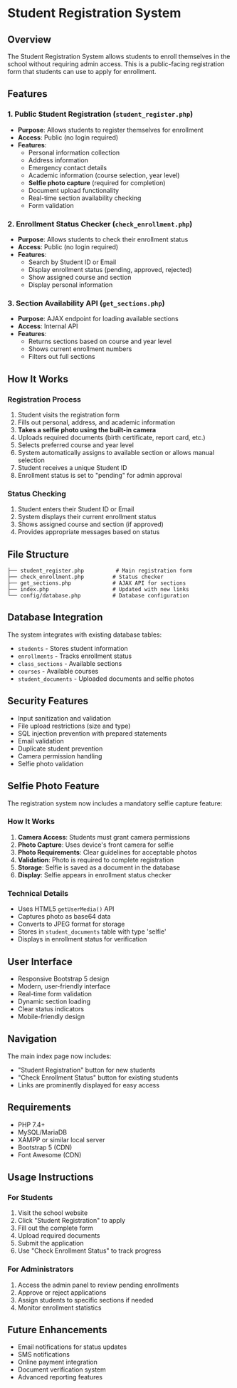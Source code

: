 # Student Registration System

## Overview
The Student Registration System allows students to enroll themselves in the school without requiring admin access. This is a public-facing registration form that students can use to apply for enrollment.

## Features

### 1. Public Student Registration (`student_register.php`)
- **Purpose**: Allows students to register themselves for enrollment
- **Access**: Public (no login required)
- **Features**:
  - Personal information collection
  - Address information
  - Emergency contact details
  - Academic information (course selection, year level)
  - **Selfie photo capture** (required for completion)
  - Document upload functionality
  - Real-time section availability checking
  - Form validation

### 2. Enrollment Status Checker (`check_enrollment.php`)
- **Purpose**: Allows students to check their enrollment status
- **Access**: Public (no login required)
- **Features**:
  - Search by Student ID or Email
  - Display enrollment status (pending, approved, rejected)
  - Show assigned course and section
  - Display personal information

### 3. Section Availability API (`get_sections.php`)
- **Purpose**: AJAX endpoint for loading available sections
- **Access**: Internal API
- **Features**:
  - Returns sections based on course and year level
  - Shows current enrollment numbers
  - Filters out full sections

## How It Works

### Registration Process
1. Student visits the registration form
2. Fills out personal, address, and academic information
3. **Takes a selfie photo using the built-in camera**
4. Uploads required documents (birth certificate, report card, etc.)
5. Selects preferred course and year level
6. System automatically assigns to available section or allows manual selection
7. Student receives a unique Student ID
8. Enrollment status is set to "pending" for admin approval

### Status Checking
1. Student enters their Student ID or Email
2. System displays their current enrollment status
3. Shows assigned course and section (if approved)
4. Provides appropriate messages based on status

## File Structure
```
├── student_register.php          # Main registration form
├── check_enrollment.php         # Status checker
├── get_sections.php             # AJAX API for sections
├── index.php                    # Updated with new links
└── config/database.php          # Database configuration
```

## Database Integration
The system integrates with existing database tables:
- `students` - Stores student information
- `enrollments` - Tracks enrollment status
- `class_sections` - Available sections
- `courses` - Available courses
- `student_documents` - Uploaded documents and selfie photos

## Security Features
- Input sanitization and validation
- File upload restrictions (size and type)
- SQL injection prevention with prepared statements
- Email validation
- Duplicate student prevention
- Camera permission handling
- Selfie photo validation

## Selfie Photo Feature
The registration system now includes a mandatory selfie capture feature:

### How It Works
1. **Camera Access**: Students must grant camera permissions
2. **Photo Capture**: Uses device's front camera for selfie
3. **Photo Requirements**: Clear guidelines for acceptable photos
4. **Validation**: Photo is required to complete registration
5. **Storage**: Selfie is saved as a document in the database
6. **Display**: Selfie appears in enrollment status checker

### Technical Details
- Uses HTML5 `getUserMedia()` API
- Captures photo as base64 data
- Converts to JPEG format for storage
- Stores in `student_documents` table with type 'selfie'
- Displays in enrollment status for verification

## User Interface
- Responsive Bootstrap 5 design
- Modern, user-friendly interface
- Real-time form validation
- Dynamic section loading
- Clear status indicators
- Mobile-friendly design

## Navigation
The main index page now includes:
- "Student Registration" button for new students
- "Check Enrollment Status" button for existing students
- Links are prominently displayed for easy access

## Requirements
- PHP 7.4+
- MySQL/MariaDB
- XAMPP or similar local server
- Bootstrap 5 (CDN)
- Font Awesome (CDN)

## Usage Instructions

### For Students
1. Visit the school website
2. Click "Student Registration" to apply
3. Fill out the complete form
4. Upload required documents
5. Submit the application
6. Use "Check Enrollment Status" to track progress

### For Administrators
1. Access the admin panel to review pending enrollments
2. Approve or reject applications
3. Assign students to specific sections if needed
4. Monitor enrollment statistics

## Future Enhancements
- Email notifications for status updates
- SMS notifications
- Online payment integration
- Document verification system
- Advanced reporting features
